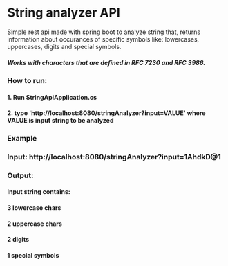 # String analyzer API

Simple rest api made with spring boot to analyze string that, returns information about occurances of specific symbols like: lowercases, 
uppercases, digits and special symbols.

##### Works with characters that are defined in RFC 7230 and RFC 3986.

### How to run:

#### 1. Run StringApiApplication.cs
#### 2. type 'http://localhost:8080/stringAnalyzer?input=VALUE' where VALUE is input string to be analyzed


### Example

### Input: http://localhost:8080/stringAnalyzer?input=1AhdkD@1
### Output: 
#### Input string contains:
#### 3 lowercase chars
#### 2 uppercase chars
#### 2 digits
#### 1 special symbols
